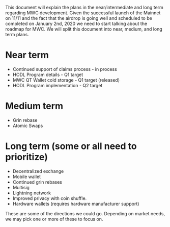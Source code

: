 This document will explain the plans in the near/intermediate and long term regarding MWC development. Given the successful launch of the
Mainnet on 11/11 and the fact that the airdrop is going well and scheduled to be completed on January 2nd, 2020 we need to
start talking about the roadmap for MWC. We will split this document into near, medium, and long term plans.

# Near term

- Continued support of claims process - in process
- HODL Program details - Q1 target
- MWC QT Wallet cold storage - Q1 target (released)
- HODL Program implementation - Q2 target

# Medium term

- Grin rebase
- Atomic Swaps

# Long term (some or all need to prioritize)

- Decentralized exchange
- Mobile wallet
- Continued grin rebases
- Multisig
- Lightning network
- Improved privacy with coin shuffle.
- Hardware wallets (requires hardware manufacturer support)

These are some of the directions we could go. Depending on market needs, we may pick one or more of these to focus on.

